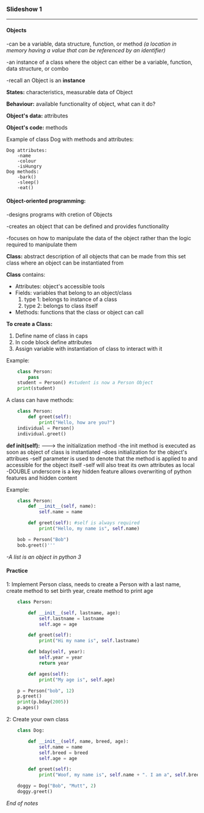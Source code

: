 ### Slideshow 1

---

#### Objects

-can be a variable, data structure, function, or method *(a location in memory having a value that can be referenced by an identifier)*

-an instance of a class where the object can either be a variable, function, data structure, or combo

-recall an Object is an **instance**

**States:** characteristics, measurable data of Object

**Behaviour:** available functionality of object, what can it do? 

**Object's data:** attributes 

**Object's code:** methods

Example of class Dog with methods and attributes: 

    Dog attributes: 
        -name
        -colour
        -isHungry
    Dog methods:
        -bark()
        -sleep()
        -eat()

#### Object-oriented programming:

-designs programs with cretion of Objects

-creates an object that can be defined and provides functionality

-focuses on how to manipulate the data of the object rather than the logic required to manipulate them

**Class:** abstract description of all objects that can be made from this set class where an object can be instantiated from

**Class** contains: 
* Attributes: object's accessible tools
* Fields: variables that belong to an object/class
    1. type 1: belongs to instance of a class
    2. type 2: belongs to class itself 
* Methods: functions that the class or object can call

**To create a Class:**
1. Define name of class in caps
2. In code block define attributes
3. Assign variable with instantiation of class to interact with it

Example: 

```python
    class Person:
        pass
    student = Person() #student is now a Person Object
    print(student)
```

A class can have methods:

```python
    class Person: 
        def greet(self):
            print("Hello, how are you?")
    individual = Person()
    individual.greet()
```

**def __init__(self):** ---> the initialization method
    -the init method is executed as soon as object of class is instantiated 
    -does initialization for the object's attribues 
    -self parameter is used to denote that the method is applied to and accessible for the object itself 
    -self will also treat its own attributes as local
    -DOUBLE underscore is a key hidden feature allows overwriting of python features and hidden content

Example: 

```python
    class Person:
        def __init__(self, name):
            self.name = name

        def greet(self): #self is always required 
            print("Hello, my name is", self.name)

    bob = Person("Bob")
    bob.greet()'''
```

_-A list is an object in python 3_

#### Practice

1: Implement Person class, needs to create a Person with a last name, create method to set birth year, create method to print age 

```python
    class Person: 

        def __init__(self, lastname, age):
            self.lastname = lastname 
            self.age = age

        def greet(self):
            print("Hi my name is", self.lastname)

        def bday(self, year):
            self.year = year
            return year

        def ages(self):
            print("My age is", self.age)

    p = Person("bob", 12)
    p.greet()
    print(p.bday(2005))
    p.ages()
```

2: Create your own class

```python
    class Dog:

        def __init__(self, name, breed, age):
            self.name = name 
            self.breed = breed 
            self.age = age 

        def greet(self):
            print("Woof, my name is", self.name + ". I am a", self.breed + " and I am", self.age)

    doggy = Dog("Bob", "Mutt", 2)
    doggy.greet()
```

*End of notes*
